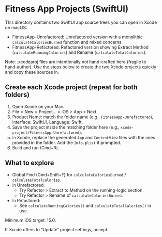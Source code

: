 # Fitness App Projects (SwiftUI)

This directory contains two SwiftUI app source trees you can open in Xcode on macOS:

- FitnessApp-Unrefactored: Unrefactored version with a monolithic `calculateCaloriesBurned` function and mixed concerns.
- FitnessApp-Refactored: Refactored version showing Extract Method (`calculateRunningCalories`) and Rename (`calculateTotalCalories`).

Note: .xcodeproj files are intentionally not hand-crafted here (fragile to hand-author). Use the steps below to create the two Xcode projects quickly and copy these sources in.

## Create each Xcode project (repeat for both folders)

1. Open Xcode on your Mac.
2. File > New > Project… > iOS > App > Next.
3. Product Name: match the folder name (e.g., `FitnessApp-Unrefactored`), Interface: SwiftUI, Language: Swift.
4. Save the project inside the matching folder here (e.g., `xcode-project/FitnessApp-Unrefactored`).
5. In Xcode, replace the generated `App` and `ContentView` files with the ones provided in the folder. Add the `Info.plist` if prompted.
6. Build and run (Cmd+R).

## What to explore

- Global Find (Cmd+Shift+F) for `calculateCaloriesBurned` / `calculateTotalCalories`.
- In Unrefactored:
  - Try Refactor > Extract to Method on the running-logic section.
  - Try Refactor > Rename of `calculateCaloriesBurned`.
- In Refactored:
  - See `calculateRunningCalories()` and `calculateTotalCalories()` in use.

Minimum iOS target: 15.0.

If Xcode offers to “Update” project settings, accept.
